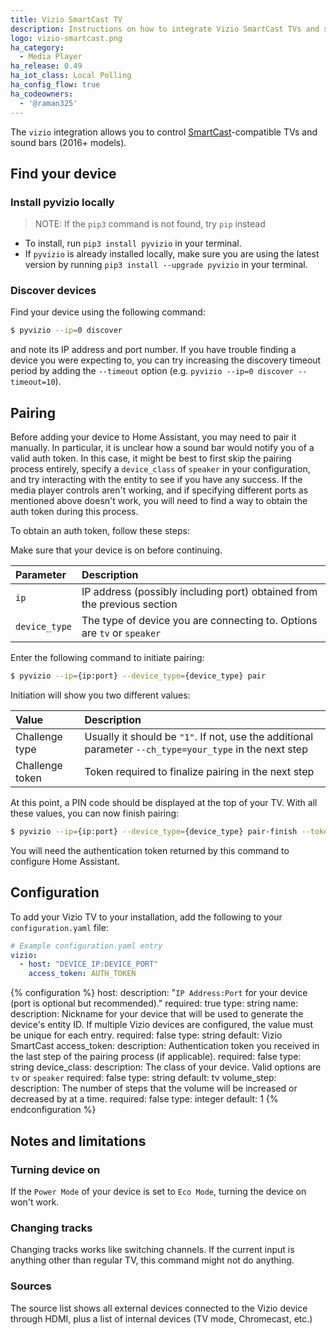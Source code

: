 ```yaml
---
title: Vizio SmartCast TV
description: Instructions on how to integrate Vizio SmartCast TVs and sound bars into Home Assistant.
logo: vizio-smartcast.png
ha_category:
  - Media Player
ha_release: 0.49
ha_iot_class: Local Polling
ha_config_flow: true
ha_codeowners:
  - '@raman325'
---
```


The `vizio` integration allows you to control [SmartCast](https://www.vizio.com/smartcast-app)-compatible TVs and sound bars (2016+ models).

## Find your device

### Install pyvizio locally

> NOTE: If the `pip3` command is not found, try `pip` instead

- To install, run `pip3 install pyvizio` in your terminal.
- If `pyvizio` is already installed locally, make sure you are using the latest version by running `pip3 install --upgrade pyvizio` in your terminal.

### Discover devices

Find your device using the following command:
```bash
$ pyvizio --ip=0 discover
```

and note its IP address and port number. If you have trouble finding a device you were expecting to, you can try increasing the discovery timeout period by adding the `--timeout` option (e.g. `pyvizio --ip=0 discover --timeout=10`).

## Pairing

Before adding your device to Home Assistant, you may need to pair it manually. In particular, it is unclear how a sound bar would notify you of a valid auth token. In this case, it might be best to first skip the pairing process entirely, specify a `device_class` of `speaker` in your configuration, and try interacting with the entity to see if you have any success. If the media player controls aren't working, and if specifying different ports as mentioned above doesn't work, you will need to find a way to obtain the auth token during this process.

To obtain an auth token, follow these steps:

Make sure that your device is on before continuing.

| Parameter     | Description                                                             |
| :------------ | :---------------------------------------------------------------------- |
| `ip`          | IP address (possibly including port) obtained from the previous section |
| `device_type` | The type of device you are connecting to. Options are `tv` or `speaker` |

Enter the following command to initiate pairing:

```bash
$ pyvizio --ip={ip:port} --device_type={device_type} pair
```

Initiation will show you two different values:

| Value           | Description                                                                                             |
| :-------------- | :------------------------------------------------------------------------------------------------------ |
| Challenge type  | Usually it should be `"1"`. If not, use the additional parameter `--ch_type=your_type` in the next step |
| Challenge token | Token required to finalize pairing in the next step                                                     |

At this point, a PIN code should be displayed at the top of your TV. With all these values, you can now finish pairing:

```bash
$ pyvizio --ip={ip:port} --device_type={device_type} pair-finish --token={challenge_token} --pin={pin}
```

You will need the authentication token returned by this command to configure Home Assistant.

## Configuration

To add your Vizio TV to your installation, add the following to your `configuration.yaml` file:

```yaml
# Example configuration.yaml entry
vizio:
  - host: "DEVICE_IP:DEVICE_PORT"
    access_token: AUTH_TOKEN
```

{% configuration %}
host:
  description: "`IP Address:Port` for your device (port is optional but recommended)."
  required: true
  type: string
name:
  description: Nickname for your device that will be used to generate the device's entity ID. If multiple Vizio devices are configured, the value must be unique for each entry.
  required: false
  type: string
  default: Vizio SmartCast
access_token:
  description: Authentication token you received in the last step of the pairing process (if applicable).
  required: false
  type: string
device_class:
  description: The class of your device. Valid options are `tv` or `speaker`
  required: false
  type: string
  default: tv
volume_step:
  description: The number of steps that the volume will be increased or decreased by at a time.
  required: false
  type: integer
  default: 1
{% endconfiguration %}

## Notes and limitations

### Turning device on

If the `Power Mode` of your device is set to `Eco Mode`, turning the device on won't work.

### Changing tracks

Changing tracks works like switching channels. If the current input is anything other than regular TV, this command might not do anything.

### Sources

The source list shows all external devices connected to the Vizio device through HDMI, plus a list of internal devices (TV mode, Chromecast, etc.)
